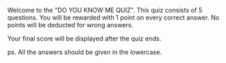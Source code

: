 Welcome to the "DO YOU KNOW ME QUIZ". This quiz consists of 5 questions. You will be rewarded with 1 point on every correct answer. No points will be deducted for wrong answers.

Your final score will be displayed after the quiz ends.

ps. All the answers should be given in the lowercase.